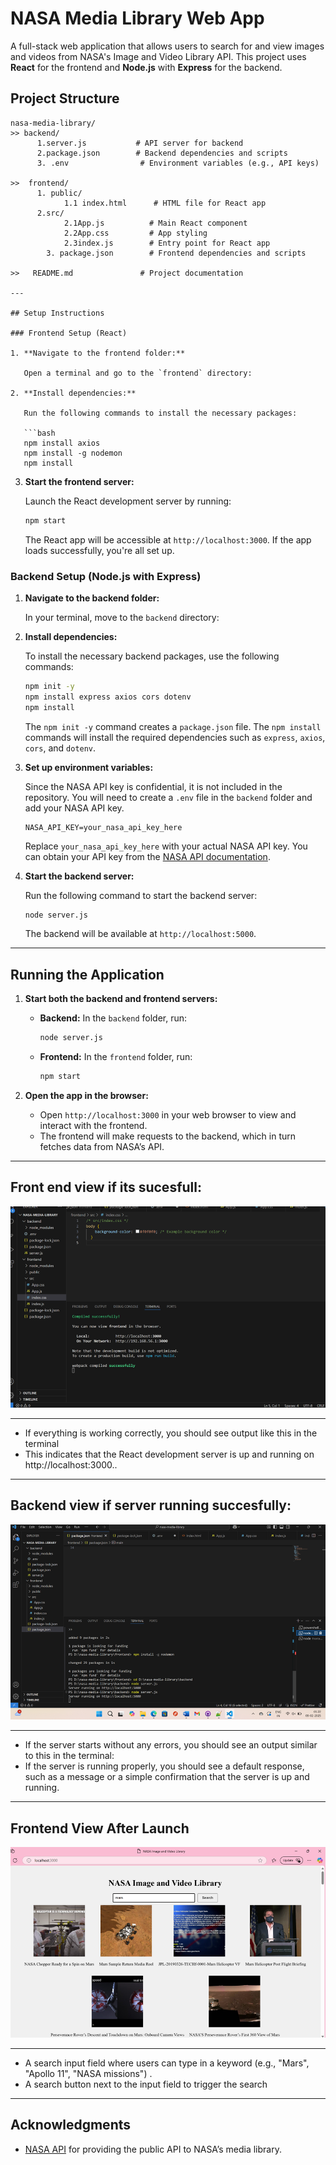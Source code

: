 # NASA Media Library Web App

A full-stack web application that allows users to search for and view images and videos from NASA's Image and Video Library API. This project uses **React** for the frontend and **Node.js** with **Express** for the backend.

## Project Structure

```
nasa-media-library/
>> backend/
      1.server.js           # API server for backend
      2.package.json        # Backend dependencies and scripts
      3. .env                # Environment variables (e.g., API keys)

>>  frontend/
      1. public/
            1.1 index.html      # HTML file for React app
      2.src/
            2.1App.js          # Main React component
            2.2App.css         # App styling
            2.3index.js        # Entry point for React app
        3. package.json        # Frontend dependencies and scripts

>>   README.md               # Project documentation

---

## Setup Instructions

### Frontend Setup (React)

1. **Navigate to the frontend folder:**

   Open a terminal and go to the `frontend` directory:

2. **Install dependencies:**

   Run the following commands to install the necessary packages:

   ```bash
   npm install axios
   npm install -g nodemon
   npm install
   ```

3. **Start the frontend server:**

   Launch the React development server by running:

   ```bash
   npm start
   ```

   The React app will be accessible at `http://localhost:3000`. If the app loads successfully, you're all set up.

### Backend Setup (Node.js with Express)

1. **Navigate to the backend folder:**

   In your terminal, move to the `backend` directory:

2. **Install dependencies:**

   To install the necessary backend packages, use the following commands:

   ```bash
   npm init -y
   npm install express axios cors dotenv
   npm install
   ```

   The `npm init -y` command creates a `package.json` file. The `npm install` commands will install the required dependencies such as `express`, `axios`, `cors`, and `dotenv`.

3. **Set up environment variables:**

   Since the NASA API key is confidential, it is not included in the repository. You will need to create a `.env` file in the `backend` folder and add your NASA API key.

   ```env
   NASA_API_KEY=your_nasa_api_key_here
   ```

   Replace `your_nasa_api_key_here` with your actual NASA API key. You can obtain your API key from the [NASA API documentation](https://api.nasa.gov/).

4. **Start the backend server:**

   Run the following command to start the backend server:

   ```bash
   node server.js
   ```

   The backend will be available at `http://localhost:5000`.

---

## Running the Application

1. **Start both the backend and frontend servers:**

   - **Backend:** In the `backend` folder, run:

     ```bash
     node server.js
     ```

   - **Frontend:** In the `frontend` folder, run:

     ```bash
     npm start
     ```

2. **Open the app in the browser:**

   - Open `http://localhost:3000` in your web browser to view and interact with the frontend.
   - The frontend will make requests to the backend, which in turn fetches data from NASA’s API.

---
## **Front end view if its sucesfull:**
![alt text](image.png)

---
- If everything is working correctly, you should see output like this in the terminal
- This indicates that the React development server is up and running on http://localhost:3000..

---


## **Backend view if server running succesfully:**
![alt text](image-1.png)

--- 
- If the server starts without any errors, you should see an output similar to this in the terminal:
- If the server is running properly, you should see a default response, such as a message or a simple confirmation that the server is up and running.

---     

## **Frontend View After Launch**
![alt text](image-2.png)

---

 - A search input field where users can type in a keyword (e.g., "Mars", "Apollo 11", "NASA missions") .
 - A search button next to the input field to trigger the search

---



## Acknowledgments

- [NASA API](https://api.nasa.gov/) for providing the public API to NASA’s media library.

